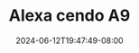 --- 
title: "Alexa cendo A9"
description: "  bokeh Alexa cendo A9 simontox   terbaru"
date: 2024-06-12T19:47:49-08:00
file_code: "i0xmsjavt3p6"
draft: false
cover: "h29gsvmp8v9sm6ky.jpg"
tags: ["Alexa", "cendo", "bokep-indo", "bokep-viral", "bokep-ig"]
length: 68
fld_id: "1483116"
foldername: "Alexa cendo"
categories: ["Alexa cendo"]
views: 1
---